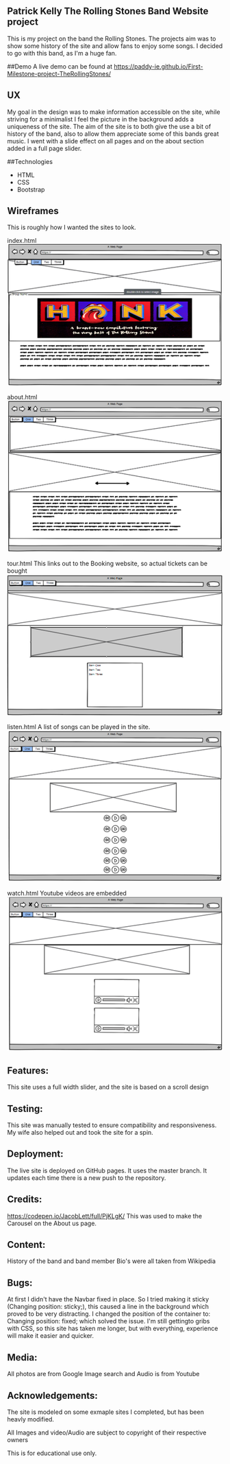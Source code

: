 
## Patrick Kelly The Rolling Stones Band Website project


This is my project on the band the Rolling Stones. The projects aim was to show some history of the site and allow fans to enjoy some songs. I decided to go with this band, as I'm a huge fan.

##Demo
A live demo can be found at https://paddy-ie.github.io/First-Milestone-project-TheRollingStones/

## UX
My goal in the design was to make information accessible on the site, while striving for a minimalist I feel the picture in the background adds a uniqueness of the site. The aim of the site is to both give the use a bit of history of the band, also to allow them appreciate some of this bands great music. I went with a slide effect on all pages and on the about section added in a full page slider.

##Technologies
* HTML
* CSS
* Bootstrap

## Wireframes

This is roughly how I wanted the sites to look.

index.html
![](rmimages/index.PNG)

about.html
![](rmimages/about.PNG)

tour.html       This links out to the Booking website, so actual tickets can be bought
![](rmimages/tour.PNG)

listen.html       A list of songs can be played in the site.
![](rmimages/listen.PNG)

watch.html          Youtube videos are embedded
![](rmimages/watch.PNG)








## Features:
This site uses a full width slider, and the site is based on a scroll design 

## Testing:
This site was manually tested to ensure compatibility and responsiveness. My wife also helped out and took the site for a spin. 

## Deployment:
The live site is deployed on GitHub pages. It uses the master branch. It updates each time there is a new push to the repository.

## Credits:
https://codepen.io/JacobLett/full/PjKLgK/ This was used to make the Carousel on the About us page.

## Content:
History of the band and band member Bio's were all taken from Wikipedia

## Bugs:
At first I didn't have the Navbar fixed in place. So I tried making it sticky (Changing  position: sticky;), this caused a line in the background which proved to be very distracting. I changed the position of the container to: Changing  position: fixed; which solved the issue.
I'm still gettingto gribs with CSS, so this site has taken me longer, but with everything,  experience will make it easier and quicker.

## Media:
All photos are from Google Image search  and Audio is from Youtube

## Acknowledgements:

The site is modeled on some exmaple sites I completed, but has been heavly modified.

All Images and video/Audio are subject to copyright of their respective owners

This is for educational use only.
